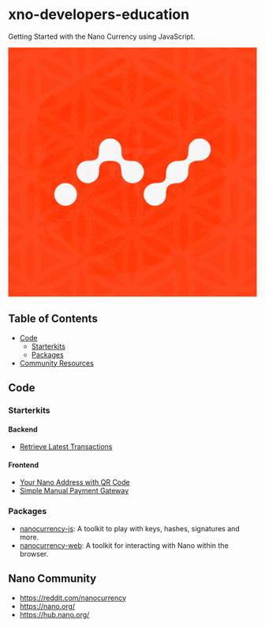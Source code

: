 # xno-developers-education

Getting Started with the Nano Currency using JavaScript.

![alt text](readme.png)

## Table of Contents
 - [Code](#code)
   - [Starterkits](#starterkits)
   - [Packages](#packages)
 - [Community Resources](#community-resources)


## Code
### Starterkits
#### Backend
- [Retrieve Latest Transactions](https://github.com/neil-yoga/nano-backend-pull-example)

#### Frontend
- [Your Nano Address with QR Code](https://github.com/neil-yoga/nano-qrcode-starter)
- [Simple Manual Payment Gateway](https://github.com/neil-yoga/nano-checkout-vuejs-starter.html) 

### Packages
- [nanocurrency-js](https://github.com/marvinroger/nanocurrency-js): A toolkit to play with keys, hashes, signatures and more.
- [nanocurrency-web](https://github.com/numsu/nanocurrency-web-js): A toolkit for interacting with Nano within the browser.

## Nano Community
- https://reddit.com/nanocurrency
- https://nano.org/
- https://hub.nano.org/
